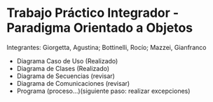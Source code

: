 # Trabajo Práctico Integrador - Paradigma Orientado a Objetos

Integrantes: Giorgetta, Agustina; Bottinelli, Rocío; Mazzei, Gianfranco

- Diagrama Caso de Uso (Realizado)
- Diagrama de Clases (Realizado)
- Diagrama de Secuencias (revisar)
- Diagrama de Comunicaciones (revisar)
- Programa (proceso...)(siguiente paso: realizar excepciones)

